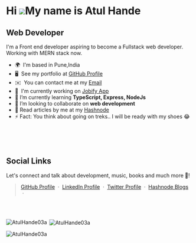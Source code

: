 Hi ![](https://user-images.githubusercontent.com/18350557/176309783-0785949b-9127-417c-8b55-ab5a4333674e.gif)My name is Atul Hande
==================================================================================================================================

Web Developer
-------------

I'm a Front end developer aspiring to become a Fullstack web developer. Working with MERN stack now.

* 🌍  I'm based in Pune,India
* 🖥️  See my portfolio at [GitHub Profile](https://github.com/AtulHande03a)
* ✉️  You can contact me at my [Email](mailto:handeatul03a@gmail.com)
* 🚀  I'm currently working on [Jobify App](http://jobify-jobs.herokuapp.com/)
* 🌱 I’m currently learning **TypeScript, Express, NodeJs**
* 👯 I’m looking to collaborate on **web development**
* 📝 Read articles by me at my  [Hashnode](https://atulhande03a.hashnode.dev/)
* ⚡ Fact: You think about going on treks.. I will be ready with my shoes 😂

<br/>

<br/>

<br/>

## **Social Links**

Let's connect and talk about development, music, books and much more 🌠! 
> [GitHub Profile](https://github.com/AtulHande03a) &nbsp;&middot;&nbsp; 
> [LinkedIn Profile](https://www.linkedin.com/in/atul-hande/) &nbsp;&middot;&nbsp;
> [Twitter Profile](https://twitter.com/AtulHande9) &nbsp;&middot;&nbsp;
> [Hashnode Blogs](https://atulhande03a.hashnode.dev/) &nbsp;&middot;&nbsp;

<br/>
<br/>

<p><img align="left" src="https://github-readme-stats.vercel.app/api/top-langs?username=AtulHande03a&show_icons=true&locale=en&layout=compact" alt="AtulHande03a" /></p>
<p>&nbsp;<img align="center" src="https://github-readme-stats.vercel.app/api?username=AtulHande03a&show_icons=true&locale=en" alt="AtulHande03a" /></p>

<p><img align="center" src="https://github-readme-streak-stats.herokuapp.com/?user=AtulHande03a&" alt="AtulHande03a" /></p>
